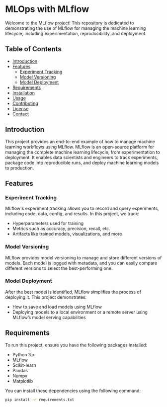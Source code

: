 # MLOps with MLflow

Welcome to the MLflow project! This repository is dedicated to demonstrating the use of MLflow for managing the machine learning lifecycle, including experimentation, reproducibility, and deployment.

## Table of Contents

- [Introduction](#introduction)
- [Features](#features)
  - [Experiment Tracking](#experiment-tracking)
  - [Model Versioning](#model-versioning)
  - [Model Deployment](#model-deployment)
- [Requirements](#requirements)
- [Installation](#installation)
- [Usage](#usage)
- [Contributing](#contributing)
- [License](#license)
- [Contact](#contact)

## Introduction

This project provides an end-to-end example of how to manage machine learning workflows using MLflow. MLflow is an open-source platform for managing the complete machine learning lifecycle, from experimentation to deployment. It enables data scientists and engineers to track experiments, package code into reproducible runs, and deploy machine learning models to production.

## Features

### Experiment Tracking

MLflow's experiment tracking allows you to record and query experiments, including code, data, config, and results. In this project, we track:
- Hyperparameters used for training
- Metrics such as accuracy, precision, recall, etc.
- Artifacts like trained models, visualizations, and more

### Model Versioning

MLflow provides model versioning to manage and store different versions of models. Each model is logged with metadata, and you can easily compare different versions to select the best-performing one.

### Model Deployment

After the best model is identified, MLflow simplifies the process of deploying it. This project demonstrates:
- How to save and load models using MLflow
- Deploying models to a local environment or a remote server using MLflow’s model serving capabilities

## Requirements

To run this project, ensure you have the following packages installed:

- Python 3.x
- MLflow
- Scikit-learn
- Pandas
- Numpy
- Matplotlib

You can install these dependencies using the following command:

```bash
pip install -r requirements.txt


